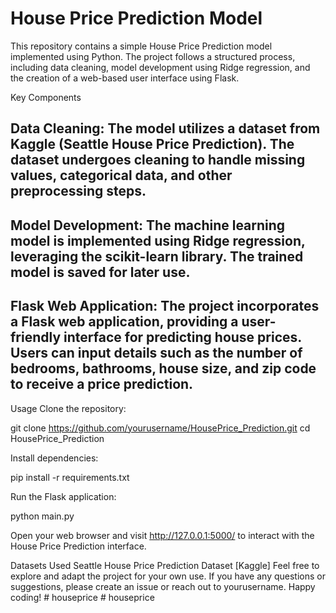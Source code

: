 
# House Price Prediction Model
This repository contains a simple House Price Prediction model implemented using Python. The project follows a structured process, including data cleaning, model development using Ridge regression, and the creation of a web-based user interface using Flask.

Key Components
## Data Cleaning: The model utilizes a dataset from Kaggle (Seattle House Price Prediction). The dataset undergoes cleaning to handle missing values, categorical data, and other preprocessing steps.

## Model Development: The machine learning model is implemented using Ridge regression, leveraging the scikit-learn library. The trained model is saved for later use.

## Flask Web Application: The project incorporates a Flask web application, providing a user-friendly interface for predicting house prices. Users can input details such as the number of bedrooms, bathrooms, house size, and zip code to receive a price prediction.

Usage
Clone the repository:

git clone https://github.com/yourusername/HousePrice_Prediction.git
cd HousePrice_Prediction

Install dependencies:

pip install -r requirements.txt

Run the Flask application:


python main.py

Open your web browser and visit http://127.0.0.1:5000/ to interact with the House Price Prediction interface.

Datasets Used
Seattle House Price Prediction Dataset [Kaggle]
Feel free to explore and adapt the project for your own use. If you have any questions or suggestions, please create an issue or reach out to yourusername. Happy coding!
#   h o u s e p r i c e  
 #   h o u s e p r i c e  
 